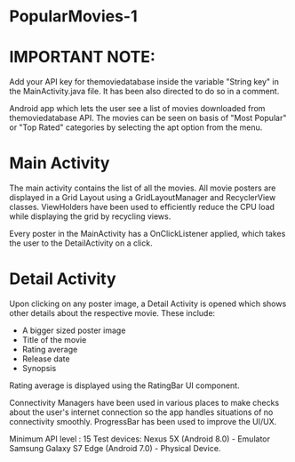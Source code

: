 # PopularMovies-1

# IMPORTANT NOTE:
Add your API key for themoviedatabase inside the variable "String key" in the MainActivity.java file. It has been also directed to do so in a comment.

Android app which lets the user see a list of movies downloaded from themoviedatabase API.
The movies can be seen on basis of "Most Popular" or "Top Rated" categories by selecting the apt option from the menu.

# Main Activity
The main activity contains the list of all the movies. 
All movie posters are displayed in a Grid Layout using a GridLayoutManager and RecyclerView classes. ViewHolders have been used to efficiently reduce the CPU load while displaying the grid by recycling views. 

Every poster in the MainActivity has a OnClickListener applied, which takes the user to the DetailActivity on a click.

# Detail Activity
Upon clicking on any poster image, a Detail Activity is opened which shows other details about the respective movie. These include:
 - A bigger sized poster image
 - Title of the movie
 - Rating average
 - Release date
 - Synopsis
 
Rating average is displayed using the RatingBar UI component.

Connectivity Managers have been used in various places to make checks about the user's internet connection so the app handles situations of no connectivity smoothly. ProgressBar has been used to improve the UI/UX.

Minimum API level : 15
Test devices:
Nexus 5X (Android 8.0) - Emulator
Samsung Galaxy S7 Edge (Android 7.0) - Physical Device.
